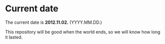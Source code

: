 # Current date

The current date is **2012.11.02.** (YYYY.MM.DD.)

This repository will be good when the world ends, so we will know how long it lasted.